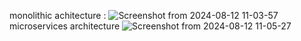 monolithic achitecture :
![Screenshot from 2024-08-12 11-03-57](https://github.com/user-attachments/assets/48f1ca4a-c861-4d7c-9889-a92c0571bd6f)
microservices architecture
![Screenshot from 2024-08-12 11-05-27](https://github.com/user-attachments/assets/0876fb58-18ae-4d11-8d4f-8144dc24011f)
